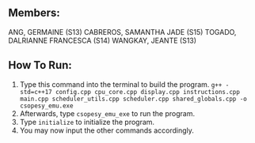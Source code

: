 ## Members: 
ANG, GERMAINE (S13)
CABREROS, SAMANTHA JADE (S15)
TOGADO, DALRIANNE FRANCESCA (S14)
WANGKAY, JEANTE (S13)

## How To Run: 
1. Type this command into the terminal to build the program.
   `g++ -std=c++17 config.cpp cpu_core.cpp display.cpp instructions.cpp main.cpp scheduler_utils.cpp scheduler.cpp shared_globals.cpp -o csopesy_emu.exe`
2. Afterwards, type `csopesy_emu_exe` to run the program.
3. Type `initialize` to initialize the program.
4. You may now input the other commands accordingly. 
